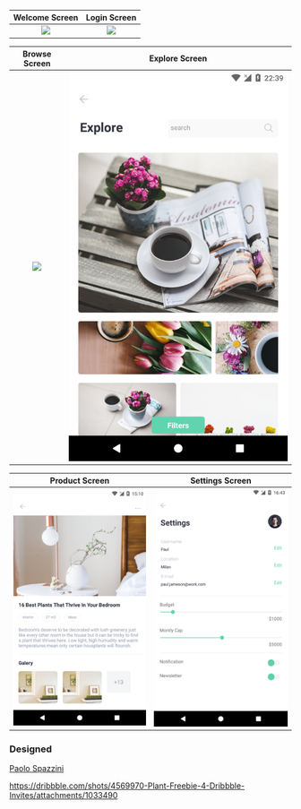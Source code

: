 
Welcome Screen            |  Login Screen
:-------------------------:|:-------------------------:
![](./resource/images/welcome.png) |  ![](./resource/images/login.png)

Browse Screen            |  Explore Screen
:-------------------------:|:-------------------------:
![](./resource/images/browse.png) |  ![](./resource/images/explore.png)

Product Screen            |  Settings  Screen
:-------------------------:|:-------------------------:
![](./resource/images/product.png) |  ![](./resource/images/settings.png)
### Designed

[Paolo Spazzini](https://dribbble.com/paolospazzini)

https://dribbble.com/shots/4569970-Plant-Freebie-4-Dribbble-Invites/attachments/1033490